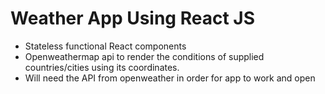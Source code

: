 # Weather App Using React JS

- Stateless functional React components
- Openweathermap api to render the conditions of supplied countries/cities using its coordinates.
- Will need the API from openweather in order for app to work and open
